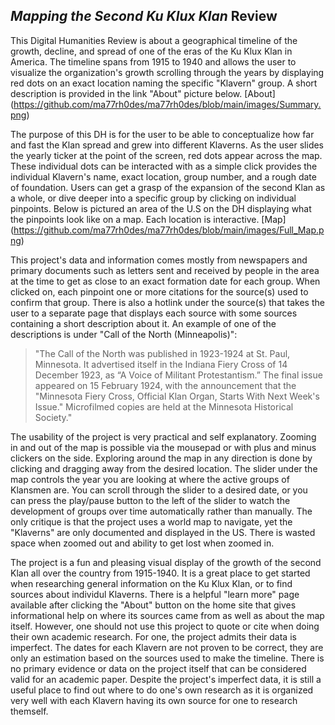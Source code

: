 ## _Mapping the Second Ku Klux Klan_ Review
This Digital Humanities Review is about a geographical timeline of the growth, decline, and spread of one of the eras of the Ku Klux Klan in America. The timeline spans from 1915 to 1940 and allows the user to visualize the organization's growth scrolling through the years by displaying red dots on an exact location naming the specific "Klavern" group. A short description is provided in the link "About" picture below.
[About] (https://github.com/ma77rh0des/ma77rh0des/blob/main/images/Summary.png)

The purpose of this DH is for the user to be able to conceptualize how far and fast the Klan spread and grew into different Klaverns. As the user slides the yearly ticker at the point of the screen, red dots appear across the map. These individual dots can be interacted with as a simple click provides the individual Klavern's name, exact location, group number, and a rough date of foundation. Users can get a grasp of the expansion of the second Klan as a whole, or dive deeper into a specific group by clicking on individual pinpoints. Below is pictured an area of the U.S on the DH displaying what the pinpoints look like on a map. Each location is interactive.
[Map] (https://github.com/ma77rh0des/ma77rh0des/blob/main/images/Full_Map.png)

This project's data and information comes mostly from newspapers and primary documents such as letters sent and received by people in the area at the time to get as close to an exact formation date for each group. When clicked on, each pinpoint one or more citations for the source(s) used to confirm that group. There is also a hotlink under the source(s) that takes the user to a separate page that displays each source with some sources containing a short description about it. An example of one of the descriptions is under "Call of the North (Minneapolis)":
> "The Call of the North was published in 1923-1924 at St. Paul, Minnesota. It advertised itself in the Indiana Fiery Cross of 14 December 1923, as “A Voice of Militant Protestantism.” The final issue appeared on 15 February 1924, with the announcement that the "Minnesota Fiery Cross, Official Klan Organ, Starts With Next Week's Issue." Microfilmed copies are held at the Minnesota Historical Society."

The usability of the project is very practical and self explanatory. Zooming in and out of the map is possible via the mousepad or with plus and minus clickers on the side. Exploring around the map in any direction is done by clicking and dragging away from the desired location. The slider under the map controls the year you are looking at where the active groups of Klansmen are. You can scroll through the slider to a desired date, or you can press the play/pause button to the left of the slider to watch the development of groups over time automatically rather than manually. The only critique is that the project uses a world map to navigate, yet the "Klaverns" are only documented and displayed in the US. There is wasted space when zoomed out and ability to get lost when zoomed in.

The project is a fun and pleasing visual display of the growth of the second Klan all over the country from 1915-1940. It is a great place to get started when researching general information on the Ku Klux Klan, or to find sources about individul Klaverns. There is a helpful "learn more" page available after clicking the "About" button on the home site that gives informational help on where its sources came from as well as about the map itself. However, one should not use this project to quote or cite when doing their own academic research. For one, the project admits their data is imperfect. The dates for each Klavern are not proven to be correct, they are only an estimation based on the sources used to make the timeline. There is no primary evidence or data on the project itself that can be considered valid for an academic paper. Despite the project's imperfect data, it is still a useful place to find out where to do one's own research as it is organized very well with each Klavern having its own source for one to research themself.
